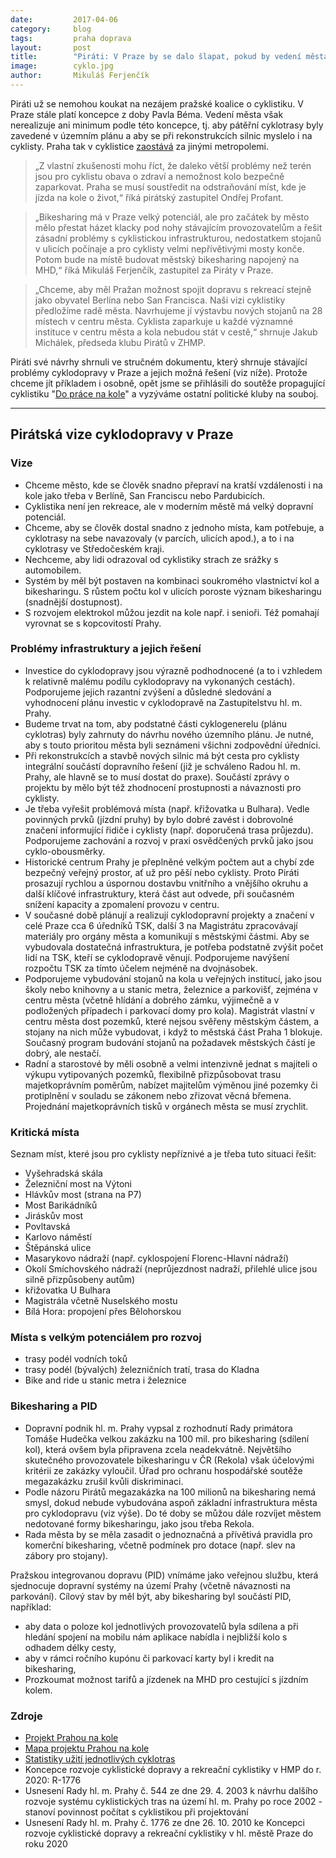 ```yaml
---
date:         2017-04-06
category:     blog
tags:         praha doprava
layout:       post
title:        "Piráti: V Praze by se dalo šlapat, pokud by vedení města chtělo" 
image:        cyklo.jpg
author:       Mikuláš Ferjenčík
---
```


Piráti už se nemohou koukat na nezájem pražské koalice o cyklistiku. V Praze stále platí koncepce z doby Pavla Béma. Vedení města však nerealizuje ani minimum podle této koncepce, tj. aby pátěřní cyklotrasy byly zavedené v územním plánu a aby se při rekonstrukcích silnic myslelo i na cyklisty. Praha tak v cyklistice [zaostává](http://www.piratskelisty.cz/clanek-1582-cestuje-se-lepe-po-praze-nebo-berline-prvni-dil-serialu) za jinými metropolemi.

> „Z vlastní zkušenosti mohu říct, že daleko větší problémy než terén jsou pro cyklistu obava o zdraví a nemožnost kolo bezpečně zaparkovat. Praha se musí soustředit na odstraňování míst, kde je jízda na kole o život,“ říká pirátský zastupitel Ondřej Profant. 

> „Bikesharing má v Praze velký potenciál, ale pro začátek by město mělo přestat házet klacky pod nohy stávajícím provozovatelům a řešit zásadní problémy s cyklistickou infrastrukturou, nedostatkem stojanů v ulicích počínaje a pro cyklisty velmi nepřívětivými mosty konče. Potom bude na místě budovat městský bikesharing napojený na MHD,“ říká Mikuláš Ferjenčík, zastupitel za Piráty v Praze. 

> „Chceme, aby měl Pražan možnost spojit dopravu s rekreací stejně jako obyvatel Berlína nebo San Francisca. Naši vizi cyklistiky předložíme radě města. Navrhujeme jí výstavbu nových stojanů na 28 místech v centru města. Cyklista zaparkuje u každé významné instituce v centru města a kola nebudou stát v cestě,“ shrnuje Jakub Michálek, předseda klubu Pirátů v ZHMP.

Piráti své návrhy shrnuli ve stručném dokumentu, který shrnuje stávající problémy cyklodopravy v Praze a jejich možná řešení (viz níže). Protože chceme jít příkladem i osobně, opět jsme se přihlásili do soutěže propagující cyklistiku "[Do práce na kole](https://www.dopracenakole.cz/)" a vyzýváme ostatní politické kluby na souboj. 

----

## Pirátská vize cyklodopravy v Praze

### Vize

* Chceme město, kde se člověk snadno přepraví na kratší vzdálenosti i na kole jako třeba v Berlíně, San Franciscu nebo Pardubicích.
* Cyklistika není jen rekreace, ale v moderním městě má velký dopravní potenciál.
* Chceme, aby se člověk dostal snadno z jednoho místa, kam potřebuje, a cyklotrasy na sebe navazovaly (v parcích, ulicích apod.), a to i na cyklotrasy ve Středočeském kraji. 
* Nechceme, aby lidi odrazoval od cyklistiky strach ze srážky s automobilem.
* Systém by měl být postaven na kombinaci soukromého vlastnictví kol a bikesharingu. S růstem počtu kol v ulicích poroste význam bikesharingu (snadnější dostupnost).
* S rozvojem elektrokol můžou jezdit na kole např. i senioři. Též pomahají vyrovnat se s kopcovitostí Prahy.

### Problémy infrastruktury a jejich řešení

* Investice do cyklodopravy jsou výrazně podhodnocené (a to i vzhledem k relativně malému podílu cyklodopravy na vykonaných cestách). Podporujeme jejich razantní zvýšení a důsledné sledování a vyhodnocení plánu investic v cyklodopravě na Zastupitelstvu hl. m. Prahy.
* Budeme trvat na tom, aby podstatné části cyklogenerelu (plánu cyklotras) byly zahrnuty do návrhu nového územního plánu. Je nutné, aby s touto prioritou města byli seznámeni všichni zodpovědní úředníci.
* Při rekonstrukcích a stavbě nových silnic má být cesta pro cyklisty integrální součástí dopravního řešení (již je schváleno Radou hl. m. Prahy, ale hlavně se to musí dostat do praxe). Součástí zprávy o projektu by mělo být též zhodnocení prostupnosti a návaznosti pro cyklisty.
* Je třeba vyřešit problémová místa (např. křižovatka u Bulhara). Vedle povinných prvků (jízdní pruhy) by bylo dobré zavést i dobrovolné značení informující řidiče i cyklisty (např. doporučená trasa průjezdu). Podporujeme zachování a rozvoj v praxi osvědčených prvků jako jsou cyklo-obousměrky.
* Historické centrum Prahy je přeplněné velkým počtem aut a chybí zde bezpečný veřejný prostor, ať už pro pěší nebo cyklisty. Proto Piráti prosazují rychlou a úspornou dostavbu vnitřního a vnějšího okruhu a další klíčové infrastruktury, která část aut odvede, při současném snížení kapacity a zpomalení provozu v centru.
* V současné době plánují a realizují cyklodopravní projekty a značení v celé Praze cca 6 úředníků TSK, další 3 na Magistrátu zpracovávají materiály pro orgány města a komunikují s městskými částmi. Aby se vybudovala dostatečná infrastruktura, je potřeba podstatně zvýšit počet lidí na TSK, kteří se cyklodopravě věnují. Podporujeme navýšení rozpočtu TSK za tímto účelem nejméně na dvojnásobek.
* Podporujeme vybudování stojanů na kola u veřejných institucí, jako jsou školy nebo knihovny a u stanic metra, železnice a parkovišť, zejména v centru města (včetně hlídání a dobrého zámku, výjimečně a v podložených případech i parkovací domy pro kola). Magistrát vlastní v centru města dost pozemků, které nejsou svěřeny městským částem, a stojany na nich může vybudovat, i když to městská část Praha 1 blokuje. Současný program budování stojanů na požadavek městských částí je dobrý, ale nestačí. 
* Radní a starostové by měli osobně a velmi intenzivně jednat s majiteli o výkupu vytipovaných pozemků, flexibilně přizpůsobovat trasu majetkoprávním poměrům, nabízet majitelům výměnou jiné pozemky či protiplnění v souladu se zákonem nebo zřizovat věcná břemena. Projednání majetkoprávních tisků v orgánech města se musí zrychlit. 

### Kritická místa 

Seznam míst, které jsou pro cyklisty nepříznivé a je třeba tuto situaci řešit:

- Vyšehradská skála
- Železniční most na Výtoni
- Hlávkův most (strana na P7)
- Most Barikádníků
- Jiráskův most
- Povltavská
- Karlovo náměstí
- Štěpánská ulice 
- Masarykovo nádraží (např. cyklospojení Florenc-Hlavní nádraží)
- Okolí Smíchovského nádraží (neprůjezdnost nadraží, přilehlé ulice jsou silně přizpůsobeny autům)
- křižovatka U Bulhara
- Magistrála včetně Nuselského mostu
- Bílá Hora: propojení přes Bělohorskou
    
### Místa s velkým potenciálem pro rozvoj

- trasy podél vodních toků
- trasy podél (bývalých) železničních tratí, trasa do Kladna
- Bike and ride u stanic metra i železnice

### Bikesharing a PID

* Dopravní podnik hl. m. Prahy vypsal z rozhodnutí Rady primátora Tomáše Hudečka velkou zakázku na 100 mil. pro bikesharing (sdílení kol), která ovšem byla připravena zcela neadekvátně. Největšího skutečného provozovatele bikesharingu v ČR (Rekola) však účelovými kritérii ze zakázky vyloučil. Úřad pro ochranu hospodářské soutěže megazakázku zrušil kvůli diskriminaci. 
* Podle názoru Pirátů megazakázka na 100 milionů na bikesharing nemá smysl, dokud nebude vybudována aspoň základní infrastruktura města pro cyklodopravu (viz výše). Do té doby se můžou dále rozvíjet městem nedotované formy bikesharingu, jako jsou třeba Rekola. 
* Rada města by se měla zasadit o jednoznačná a přívětivá pravidla pro komerční bikesharing, včetně podmínek pro dotace (např. slev na zábory pro stojany).

Pražskou integrovanou dopravu (PID) vnímáme jako veřejnou službu, která sjednocuje dopravní systémy na území Prahy (včetně návaznosti na parkování). Cílový stav by měl být, aby bikesharing byl součástí PID, například: 

* aby data o poloze kol jednotlivých provozovatelů byla sdílena a při hledání spojení na mobilu nám aplikace nabídla i nejbližší kolo s odhadem délky cesty, 
* aby v rámci ročního kupónu či parkovací karty byl i kredit na bikesharing,
* Prozkoumat možnost tarifů a jízdenek na MHD pro cestující s jízdním kolem. 

### Zdroje

* [Projekt Prahou na kole](http://prahounakole.cz)
* [Mapa projektu Prahou na kole](http://mapa.prahounakole.cz)
* [Statistiky užití jednotlivých cyklotras](http://labs.strava.com/heatmap/#12/14.36720/50.08281/blue/bike)
* Koncepce rozvoje cyklistické dopravy a rekreační cyklistiky v HMP do r. 2020: R-1776
* Usnesení Rady hl. m. Prahy č. 544 ze dne 29. 4. 2003 k návrhu dalšího rozvoje systému cyklistických tras na území hl. m. Prahy po roce 2002 - stanoví povinnost počítat s cyklistikou při projektování
* Usnesení Rady hl. m. Prahy č. 1776 ze dne 26. 10. 2010 ke Koncepci rozvoje cyklistické dopravy a rekreační cyklistiky v hl. městě Praze do roku 2020

